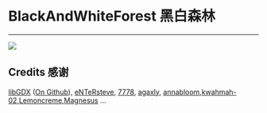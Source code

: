 # BlackAndWhiteForest 黑白森林 #
----------
![](https://travis-ci.org/eNTeR-Studio/BlackAndWhiteForest.svg)

## Credits 感谢 ##

[libGDX][1] ([On Github][2]), [eNTeRsteve][3], [7778][4], [agaxly][5], [annabloom][6],[kwahmah-02][7],[Lemoncreme](https://www.freesound.org/people/Lemoncreme/),[Magnesus](http://www.badlogicgames.com/forum/memberlist.php?mode=viewprofile&u=1151) ...


  [1]: http://libgdx.badlogicgames.com
  [2]: https://github.com/libgdx/libgdx
  [3]: https://github.com/eNTeRsteve
  [4]: http://www.freesound.org/people/7778/
  [5]: http://www.freesound.org/people/agaxly/
  [6]: http://www.freesound.org/people/annabloom/
  [7]: http://www.freesound.org/people/kwahmah-02/